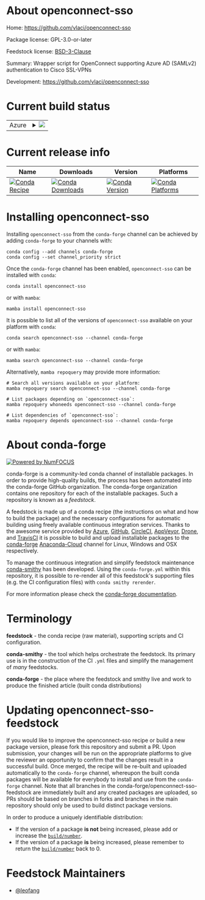 About openconnect-sso
=====================

Home: https://github.com/vlaci/openconnect-sso

Package license: GPL-3.0-or-later

Feedstock license: [BSD-3-Clause](https://github.com/conda-forge/openconnect-sso-feedstock/blob/main/LICENSE.txt)

Summary: Wrapper script for OpenConnect supporting Azure AD (SAMLv2) authentication to Cisco SSL-VPNs

Development: https://github.com/vlaci/openconnect-sso

Current build status
====================


<table>
    
  <tr>
    <td>Azure</td>
    <td>
      <details>
        <summary>
          <a href="https://dev.azure.com/conda-forge/feedstock-builds/_build/latest?definitionId=16493&branchName=main">
            <img src="https://dev.azure.com/conda-forge/feedstock-builds/_apis/build/status/openconnect-sso-feedstock?branchName=main">
          </a>
        </summary>
        <table>
          <thead><tr><th>Variant</th><th>Status</th></tr></thead>
          <tbody><tr>
              <td>linux_64_python3.10.____cpython</td>
              <td>
                <a href="https://dev.azure.com/conda-forge/feedstock-builds/_build/latest?definitionId=16493&branchName=main">
                  <img src="https://dev.azure.com/conda-forge/feedstock-builds/_apis/build/status/openconnect-sso-feedstock?branchName=main&jobName=linux&configuration=linux_64_python3.10.____cpython" alt="variant">
                </a>
              </td>
            </tr><tr>
              <td>linux_64_python3.7.____cpython</td>
              <td>
                <a href="https://dev.azure.com/conda-forge/feedstock-builds/_build/latest?definitionId=16493&branchName=main">
                  <img src="https://dev.azure.com/conda-forge/feedstock-builds/_apis/build/status/openconnect-sso-feedstock?branchName=main&jobName=linux&configuration=linux_64_python3.7.____cpython" alt="variant">
                </a>
              </td>
            </tr><tr>
              <td>linux_64_python3.8.____cpython</td>
              <td>
                <a href="https://dev.azure.com/conda-forge/feedstock-builds/_build/latest?definitionId=16493&branchName=main">
                  <img src="https://dev.azure.com/conda-forge/feedstock-builds/_apis/build/status/openconnect-sso-feedstock?branchName=main&jobName=linux&configuration=linux_64_python3.8.____cpython" alt="variant">
                </a>
              </td>
            </tr><tr>
              <td>linux_64_python3.9.____cpython</td>
              <td>
                <a href="https://dev.azure.com/conda-forge/feedstock-builds/_build/latest?definitionId=16493&branchName=main">
                  <img src="https://dev.azure.com/conda-forge/feedstock-builds/_apis/build/status/openconnect-sso-feedstock?branchName=main&jobName=linux&configuration=linux_64_python3.9.____cpython" alt="variant">
                </a>
              </td>
            </tr><tr>
              <td>osx_64_python3.10.____cpython</td>
              <td>
                <a href="https://dev.azure.com/conda-forge/feedstock-builds/_build/latest?definitionId=16493&branchName=main">
                  <img src="https://dev.azure.com/conda-forge/feedstock-builds/_apis/build/status/openconnect-sso-feedstock?branchName=main&jobName=osx&configuration=osx_64_python3.10.____cpython" alt="variant">
                </a>
              </td>
            </tr><tr>
              <td>osx_64_python3.7.____cpython</td>
              <td>
                <a href="https://dev.azure.com/conda-forge/feedstock-builds/_build/latest?definitionId=16493&branchName=main">
                  <img src="https://dev.azure.com/conda-forge/feedstock-builds/_apis/build/status/openconnect-sso-feedstock?branchName=main&jobName=osx&configuration=osx_64_python3.7.____cpython" alt="variant">
                </a>
              </td>
            </tr><tr>
              <td>osx_64_python3.8.____cpython</td>
              <td>
                <a href="https://dev.azure.com/conda-forge/feedstock-builds/_build/latest?definitionId=16493&branchName=main">
                  <img src="https://dev.azure.com/conda-forge/feedstock-builds/_apis/build/status/openconnect-sso-feedstock?branchName=main&jobName=osx&configuration=osx_64_python3.8.____cpython" alt="variant">
                </a>
              </td>
            </tr><tr>
              <td>osx_64_python3.9.____cpython</td>
              <td>
                <a href="https://dev.azure.com/conda-forge/feedstock-builds/_build/latest?definitionId=16493&branchName=main">
                  <img src="https://dev.azure.com/conda-forge/feedstock-builds/_apis/build/status/openconnect-sso-feedstock?branchName=main&jobName=osx&configuration=osx_64_python3.9.____cpython" alt="variant">
                </a>
              </td>
            </tr>
          </tbody>
        </table>
      </details>
    </td>
  </tr>
</table>

Current release info
====================

| Name | Downloads | Version | Platforms |
| --- | --- | --- | --- |
| [![Conda Recipe](https://img.shields.io/badge/recipe-openconnect--sso-green.svg)](https://anaconda.org/conda-forge/openconnect-sso) | [![Conda Downloads](https://img.shields.io/conda/dn/conda-forge/openconnect-sso.svg)](https://anaconda.org/conda-forge/openconnect-sso) | [![Conda Version](https://img.shields.io/conda/vn/conda-forge/openconnect-sso.svg)](https://anaconda.org/conda-forge/openconnect-sso) | [![Conda Platforms](https://img.shields.io/conda/pn/conda-forge/openconnect-sso.svg)](https://anaconda.org/conda-forge/openconnect-sso) |

Installing openconnect-sso
==========================

Installing `openconnect-sso` from the `conda-forge` channel can be achieved by adding `conda-forge` to your channels with:

```
conda config --add channels conda-forge
conda config --set channel_priority strict
```

Once the `conda-forge` channel has been enabled, `openconnect-sso` can be installed with `conda`:

```
conda install openconnect-sso
```

or with `mamba`:

```
mamba install openconnect-sso
```

It is possible to list all of the versions of `openconnect-sso` available on your platform with `conda`:

```
conda search openconnect-sso --channel conda-forge
```

or with `mamba`:

```
mamba search openconnect-sso --channel conda-forge
```

Alternatively, `mamba repoquery` may provide more information:

```
# Search all versions available on your platform:
mamba repoquery search openconnect-sso --channel conda-forge

# List packages depending on `openconnect-sso`:
mamba repoquery whoneeds openconnect-sso --channel conda-forge

# List dependencies of `openconnect-sso`:
mamba repoquery depends openconnect-sso --channel conda-forge
```


About conda-forge
=================

[![Powered by
NumFOCUS](https://img.shields.io/badge/powered%20by-NumFOCUS-orange.svg?style=flat&colorA=E1523D&colorB=007D8A)](https://numfocus.org)

conda-forge is a community-led conda channel of installable packages.
In order to provide high-quality builds, the process has been automated into the
conda-forge GitHub organization. The conda-forge organization contains one repository
for each of the installable packages. Such a repository is known as a *feedstock*.

A feedstock is made up of a conda recipe (the instructions on what and how to build
the package) and the necessary configurations for automatic building using freely
available continuous integration services. Thanks to the awesome service provided by
[Azure](https://azure.microsoft.com/en-us/services/devops/), [GitHub](https://github.com/),
[CircleCI](https://circleci.com/), [AppVeyor](https://www.appveyor.com/),
[Drone](https://cloud.drone.io/welcome), and [TravisCI](https://travis-ci.com/)
it is possible to build and upload installable packages to the
[conda-forge](https://anaconda.org/conda-forge) [Anaconda-Cloud](https://anaconda.org/)
channel for Linux, Windows and OSX respectively.

To manage the continuous integration and simplify feedstock maintenance
[conda-smithy](https://github.com/conda-forge/conda-smithy) has been developed.
Using the ``conda-forge.yml`` within this repository, it is possible to re-render all of
this feedstock's supporting files (e.g. the CI configuration files) with ``conda smithy rerender``.

For more information please check the [conda-forge documentation](https://conda-forge.org/docs/).

Terminology
===========

**feedstock** - the conda recipe (raw material), supporting scripts and CI configuration.

**conda-smithy** - the tool which helps orchestrate the feedstock.
                   Its primary use is in the construction of the CI ``.yml`` files
                   and simplify the management of *many* feedstocks.

**conda-forge** - the place where the feedstock and smithy live and work to
                  produce the finished article (built conda distributions)


Updating openconnect-sso-feedstock
==================================

If you would like to improve the openconnect-sso recipe or build a new
package version, please fork this repository and submit a PR. Upon submission,
your changes will be run on the appropriate platforms to give the reviewer an
opportunity to confirm that the changes result in a successful build. Once
merged, the recipe will be re-built and uploaded automatically to the
`conda-forge` channel, whereupon the built conda packages will be available for
everybody to install and use from the `conda-forge` channel.
Note that all branches in the conda-forge/openconnect-sso-feedstock are
immediately built and any created packages are uploaded, so PRs should be based
on branches in forks and branches in the main repository should only be used to
build distinct package versions.

In order to produce a uniquely identifiable distribution:
 * If the version of a package **is not** being increased, please add or increase
   the [``build/number``](https://docs.conda.io/projects/conda-build/en/latest/resources/define-metadata.html#build-number-and-string).
 * If the version of a package **is** being increased, please remember to return
   the [``build/number``](https://docs.conda.io/projects/conda-build/en/latest/resources/define-metadata.html#build-number-and-string)
   back to 0.

Feedstock Maintainers
=====================

* [@leofang](https://github.com/leofang/)


